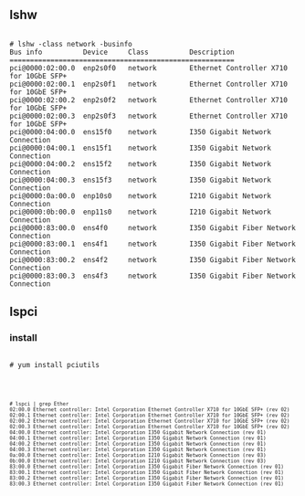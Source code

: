 ## lshw

<pre><code>
# lshw -class network -businfo
Bus info          Device     Class          Description
=======================================================
pci@0000:02:00.0  enp2s0f0   network        Ethernet Controller X710 for 10GbE SFP+
pci@0000:02:00.1  enp2s0f1   network        Ethernet Controller X710 for 10GbE SFP+
pci@0000:02:00.2  enp2s0f2   network        Ethernet Controller X710 for 10GbE SFP+
pci@0000:02:00.3  enp2s0f3   network        Ethernet Controller X710 for 10GbE SFP+
pci@0000:04:00.0  ens15f0    network        I350 Gigabit Network Connection
pci@0000:04:00.1  ens15f1    network        I350 Gigabit Network Connection
pci@0000:04:00.2  ens15f2    network        I350 Gigabit Network Connection
pci@0000:04:00.3  ens15f3    network        I350 Gigabit Network Connection
pci@0000:0a:00.0  enp10s0    network        I210 Gigabit Network Connection
pci@0000:0b:00.0  enp11s0    network        I210 Gigabit Network Connection
pci@0000:83:00.0  ens4f0     network        I350 Gigabit Fiber Network Connection
pci@0000:83:00.1  ens4f1     network        I350 Gigabit Fiber Network Connection
pci@0000:83:00.2  ens4f2     network        I350 Gigabit Fiber Network Connection
pci@0000:83:00.3  ens4f3     network        I350 Gigabit Fiber Network Connection
</pre></code>

## lspci
### install
<pre><code>
# yum install pciutils
</pre><code>

<pre><code>
# lspci | grep Ether
02:00.0 Ethernet controller: Intel Corporation Ethernet Controller X710 for 10GbE SFP+ (rev 02)
02:00.1 Ethernet controller: Intel Corporation Ethernet Controller X710 for 10GbE SFP+ (rev 02)
02:00.2 Ethernet controller: Intel Corporation Ethernet Controller X710 for 10GbE SFP+ (rev 02)
02:00.3 Ethernet controller: Intel Corporation Ethernet Controller X710 for 10GbE SFP+ (rev 02)
04:00.0 Ethernet controller: Intel Corporation I350 Gigabit Network Connection (rev 01)
04:00.1 Ethernet controller: Intel Corporation I350 Gigabit Network Connection (rev 01)
04:00.2 Ethernet controller: Intel Corporation I350 Gigabit Network Connection (rev 01)
04:00.3 Ethernet controller: Intel Corporation I350 Gigabit Network Connection (rev 01)
0a:00.0 Ethernet controller: Intel Corporation I210 Gigabit Network Connection (rev 03)
0b:00.0 Ethernet controller: Intel Corporation I210 Gigabit Network Connection (rev 03)
83:00.0 Ethernet controller: Intel Corporation I350 Gigabit Fiber Network Connection (rev 01)
83:00.1 Ethernet controller: Intel Corporation I350 Gigabit Fiber Network Connection (rev 01)
83:00.2 Ethernet controller: Intel Corporation I350 Gigabit Fiber Network Connection (rev 01)
83:00.3 Ethernet controller: Intel Corporation I350 Gigabit Fiber Network Connection (rev 01)
</pre></code>
